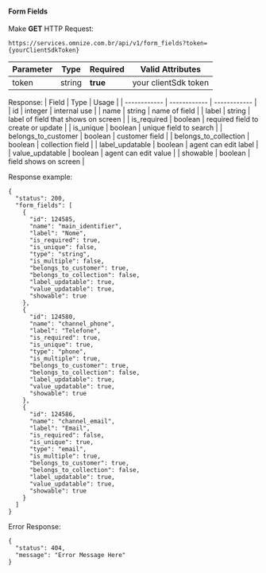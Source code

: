#### Form Fields

Make **GET** HTTP Request:
```
https://services.omnize.com.br/api/v1/form_fields?token={yourClientSdkToken}
```

| Parameter  | Type  | Required  |  Valid Attributes |
| ------------ | ------------ | ------------ | ------------ |
| token | string | **true** | your clientSdk token |


Response:
| Field  | Type  |  Usage |
| ------------ | ------------ | ------------ |
| id | integer | internal use |
| name | string | name of field |
| label | string | label of field that shows on screen |
| is_required | boolean | required field to create or update |
| is_unique | boolean | unique field to search |
| belongs_to_customer | boolean | customer field |
| belongs_to_collection | boolean | collection field |
| label_updatable | boolean | agent can edit label |
| value_updatable | boolean | agent can edit value |
| showable | boolean | field shows on screen |


Response example:
```
{
  "status": 200,
  "form_fields": [
    {
      "id": 124585,
      "name": "main_identifier",
      "label": "Nome",
      "is_required": true,
      "is_unique": false,
      "type": "string",
      "is_multiple": false,
      "belongs_to_customer": true,
      "belongs_to_collection": false,
      "label_updatable": true,
      "value_updatable": true,
      "showable": true
    },
    {
      "id": 124580,
      "name": "channel_phone",
      "label": "Telefone",
      "is_required": true,
      "is_unique": true,
      "type": "phone",
      "is_multiple": true,
      "belongs_to_customer": true,
      "belongs_to_collection": false,
      "label_updatable": true,
      "value_updatable": true,
      "showable": true
    },
    {
      "id": 124586,
      "name": "channel_email",
      "label": "Email",
      "is_required": false,
      "is_unique": true,
      "type": "email",
      "is_multiple": true,
      "belongs_to_customer": true,
      "belongs_to_collection": false,
      "label_updatable": true,
      "value_updatable": true,
      "showable": true
    }
  ]
}
```
Error Response:
```
{
  "status": 404,
  "message": "Error Message Here"
}
```

